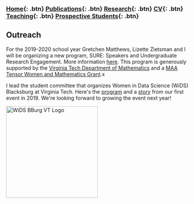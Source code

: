 ### [Home](https://eileenrmartin.github.io){: .btn}     [Publications](/publications){: .btn}     [Research](/research){: .btn}      [CV](/docs/ermartin_CV.pdf){: .btn}     [Teaching](/teaching){: .btn}  [Prospective Students](/prospectiveStudents){: .btn}   

## Outreach

For the 2019-2020 school year Gretchen Matthews, Lizette Zietsman and I will be organizing a new program, SURE: Speakers and Undergraduate Research Engagement. More information [here](/docs/SURE-poster.pdf). This program is generously supported by the [Virginia Tech Department of Mathematics](https://www.math.vt.edu/) and a [MAA Tensor Women and Mathematics Grant](https://www.maa.org/programs-and-communities/outreach-initiatives/tensor-women-and-mathematics-grants).x

I lead the student committee that organizes Women in Data Science (WiDS) Blacksburg at Virginia Tech. Here's the [program](/docs/WiDS-BBurg-VT-Program-2019.pdf) and a [story](https://vtnews.vt.edu/articles/2019/02/Science-womenindata_blacksburg_2019conference.html) from our first event in 2019. We're looking forward to growing the event next year! 

<img src="https://eileenrmartin.github.io/img/logo.png" alt="WiDS BBurg VT Logo" align="center" style="width: 250px;"/>
